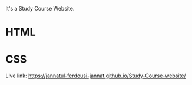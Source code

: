It's a Study Course Website.
# HTML
# CSS
Live link: https://jannatul-ferdousi-jannat.github.io/Study-Course-website/